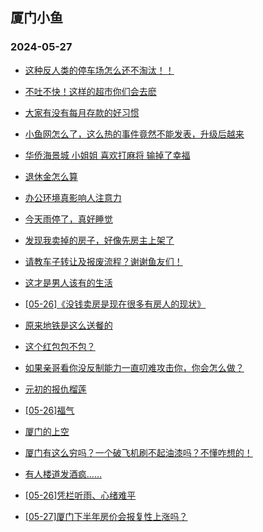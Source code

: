 ## 厦门小鱼 
### 2024-05-27

+ [这种反人类的停车场怎么还不淘汰！！](http://bbs.xmfish.com/read-htm-tid-18195808.html)

+ [不吐不快！这样的超市你们会去麽](http://bbs.xmfish.com/read-htm-tid-18195807.html)

+ [大家有没有每月存款的好习惯](http://bbs.xmfish.com/read-htm-tid-18195848.html)

+ [小鱼网怎么了，这么热的事件竟然不能发表，升级后越来](http://bbs.xmfish.com/read-htm-tid-18195939.html)

+ [华侨海景城 小姐姐 喜欢打麻将  输掉了幸福](http://bbs.xmfish.com/read-htm-tid-18195960.html)

+ [退休金怎么算](http://bbs.xmfish.com/read-htm-tid-18195767.html)

+ [办公环境真影响人注意力](http://bbs.xmfish.com/read-htm-tid-18195915.html)

+ [今天雨停了，真好睡觉](http://bbs.xmfish.com/read-htm-tid-18195773.html)

+ [发现我卖掉的房子，好像先房主上架了](http://bbs.xmfish.com/read-htm-tid-18196019.html)

+ [请教车子转让及报废流程？谢谢鱼友们！](http://bbs.xmfish.com/read-htm-tid-18195822.html)

+ [这才是男人该有的生活](http://bbs.xmfish.com/read-htm-tid-18196050.html)

+ [[05-26]《没钱卖房是现在很多有房人的现状》](http://bbs.xmfish.com/read-htm-tid-18195910.html)

+ [原来地铁是这么送餐的](http://bbs.xmfish.com/read-htm-tid-18196008.html)

+ [这个红包包不包？](http://bbs.xmfish.com/read-htm-tid-18196036.html)

+ [如果亲哥看你没反制能力一直叨难攻击你，你会怎么做？](http://bbs.xmfish.com/read-htm-tid-18196007.html)

+ [元初的报仇榴莲](http://bbs.xmfish.com/read-htm-tid-18196133.html)

+ [[05-26]福气](http://bbs.xmfish.com/read-htm-tid-18195957.html)

+ [厦门的上空](http://bbs.xmfish.com/read-htm-tid-18196064.html)

+ [厦门有这么穷吗？一个破飞机刷不起油漆吗？不懂咋想的！](http://bbs.xmfish.com/read-htm-tid-18196185.html)

+ [有人楼道发酒疯……](http://bbs.xmfish.com/read-htm-tid-18196127.html)

+ [[05-26]凭栏听雨、心绪难平](http://bbs.xmfish.com/read-htm-tid-18196029.html)

+ [[05-27]厦门下半年房价会报复性上涨吗？](http://bbs.xmfish.com/read-htm-tid-18196229.html)

